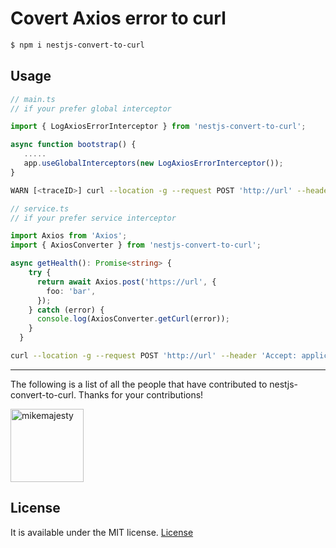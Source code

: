 # Covert Axios error to curl

```bash
$ npm i nestjs-convert-to-curl
```

## Usage

<!-- Global -->

```ts
// main.ts
// if your prefer global interceptor

import { LogAxiosErrorInterceptor } from 'nestjs-convert-to-curl';

async function bootstrap() {
   .....
   app.useGlobalInterceptors(new LogAxiosErrorInterceptor());
}

```

```bash
WARN [<traceID>] curl --location -g --request POST 'http://url' --header 'Accept: application/json, text/plain, */*' --header 'Content-Type: application/json' --header 'User-Agent: axios/0.26.0' --header 'Content-Length: 13'  --data-raw '{"foo":"bar"}'
```

<!-- method -->

```ts
// service.ts
// if your prefer service interceptor

import Axios from 'Axios';
import { AxiosConverter } from 'nestjs-convert-to-curl';

async getHealth(): Promise<string> {
    try {
      return await Axios.post('https://url', {
        foo: 'bar',
      });
    } catch (error) {
      console.log(AxiosConverter.getCurl(error));
    }
  }
```

```bash
curl --location -g --request POST 'http://url' --header 'Accept: application/json, text/plain, */*' --header 'Content-Type: application/json' --header 'User-Agent: axios/0.26.0' --header 'Content-Length: 13'  --data-raw '{"foo":"bar"}'
```


---

The following is a list of all the people that have contributed to nestjs-convert-to-curl. Thanks for your contributions!

[<img alt="mikemajesty" src="https://avatars1.githubusercontent.com/u/11630212?s=460&v=4&s=117" width="117">](https://github.com/mikemajesty)

## License

It is available under the MIT license.
[License](https://opensource.org/licenses/mit-license.php)
